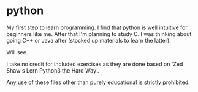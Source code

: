 # python

My first step to learn programming. I find that python is well intuitive for beginners like me. After that I'm planning to study C.
I was thinking about going C++ or Java after (stocked up materials to learn the latter).

Will see.

I take no credit for included exercises as they are done based on 'Zed Shaw's Lern Python3 the Hard Way'.

Any use of these files other than purely educational is strictly prohibited.

